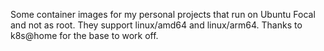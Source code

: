 Some container images for my personal projects that run on 
Ubuntu Focal and not as root. They support linux/amd64 and linux/arm64.
Thanks to k8s@home for the base to work off.